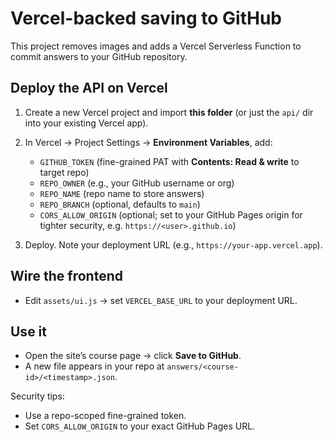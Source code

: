 # Vercel-backed saving to GitHub

This project removes images and adds a Vercel Serverless Function to commit answers to your GitHub repository.

## Deploy the API on Vercel
1. Create a new Vercel project and import **this folder** (or just the `api/` dir into your existing Vercel app).
2. In Vercel → Project Settings → **Environment Variables**, add:
   - `GITHUB_TOKEN`  (fine-grained PAT with **Contents: Read & write** to target repo)
   - `REPO_OWNER`    (e.g., your GitHub username or org)
   - `REPO_NAME`     (repo name to store answers)
   - `REPO_BRANCH`   (optional, defaults to `main`)
   - `CORS_ALLOW_ORIGIN` (optional; set to your GitHub Pages origin for tighter security, e.g. `https://<user>.github.io`)

3. Deploy. Note your deployment URL (e.g., `https://your-app.vercel.app`).

## Wire the frontend
- Edit `assets/ui.js` → set `VERCEL_BASE_URL` to your deployment URL.

## Use it
- Open the site’s course page → click **Save to GitHub**.
- A new file appears in your repo at `answers/<course-id>/<timestamp>.json`.

Security tips:
- Use a repo-scoped fine-grained token.
- Set `CORS_ALLOW_ORIGIN` to your exact GitHub Pages URL.
